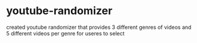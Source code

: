 # youtube-randomizer

created youtube randomizer that provides 3 different genres of videos and 5 different videos per genre for useres to select
